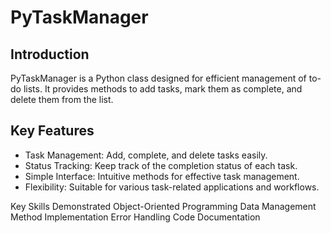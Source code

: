 # PyTaskManager

## Introduction
PyTaskManager is a Python class designed for efficient management of to-do lists. It provides methods to add tasks, mark them as complete, and delete them from the list.


## Key Features
- Task Management: Add, complete, and delete tasks easily.
- Status Tracking: Keep track of the completion status of each task.
- Simple Interface: Intuitive methods for effective task management.
- Flexibility: Suitable for various task-related applications and workflows.

Key Skills Demonstrated
Object-Oriented Programming
Data Management
Method Implementation
Error Handling
Code Documentation
